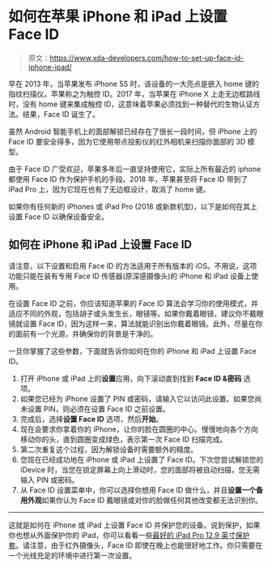 # 如何在苹果 iPhone 和 iPad 上设置 Face ID

> 原文：<https://www.xda-developers.com/how-to-set-up-face-id-iphone-ipad/>

早在 2013 年，当苹果发布 iPhone 5S 时，该设备的一大亮点是嵌入 home 键的指纹扫描仪。苹果称之为触控 ID。2017 年，当苹果在 iPhone X 上走无边框路线时，没有 home 键来集成触控 ID，这意味着苹果必须找到一种替代的生物认证方法。结果，Face ID 诞生了。

虽然 Android 智能手机上的面部解锁已经存在了很长一段时间，但 iPhone 上的 Face ID 要安全得多，因为它使用带点投影仪的红外相机来扫描你面部的 3D 模型。

由于 Face ID 广受欢迎，苹果多年后一直坚持使用它，实际上所有最近的 iphone 都使用 Face ID 作为保护手机的手段。2018 年，苹果甚至将 Face ID 带到了 iPad Pro 上，因为它现在也有了无边框设计，取消了 home 键。

如果你有任何新的 iPhones 或 iPad Pro (2018 或新款机型)，以下是如何在其上设置 Face ID 以确保设备安全。

## 如何在 iPhone 和 iPad 上设置 Face ID

请注意，以下设置和启用 Face ID 的方法适用于所有版本的 iOS。不用说，这项功能只能在装有专用 Face ID 传感器(原深感摄像头)的 iPhone 和 iPad 设备上使用。

在设置 Face ID 之前，你应该知道苹果的 Face ID 算法会学习你的使用模式，并适应不同的外观，包括胡子或头发生长，眼镜等。如果你戴着眼镜，建议你不戴眼镜就设置 Face ID，因为这样一来，算法就能识别出你戴着眼镜。此外，尽量在你的面前有一个光源，并确保你的背景是干净的。

一旦你掌握了这些参数，下面就告诉你如何在你的 iPhone 和 iPad 上设置 Face ID。

1.  打开 iPhone 或 iPad 上的**设置**应用，向下滚动直到找到 **Face ID &密码** 选项。
2.  如果您已经为 iPhone 设置了 PIN 或密码，请输入它以访问此设置。如果您尚未设置 PIN，则必须在设置 Face ID 之前设置。
3.  完成后，选择**设置 Face ID** 选项，然后**开始**。
4.  现在会要求你拿着你的 iPhone，让你的脸在圆圈的中心。慢慢地向各个方向移动你的头，直到圆圈变成绿色，表示第一次 Face ID 扫描完成。
5.  第二次重复这个过程，因为解锁设备时需要额外的精度。
6.  您现在已经成功地在 iPhone 或 iPad 上设置了 Face ID。下次您尝试解锁您的 iDevice 时，当您在锁定屏幕上向上滑动时，您的面部将被自动扫描，您无需输入 PIN 或密码。
7.  从 Face ID 设置菜单中，你可以选择你想用 Face ID 做什么，并且**设置一个备用外观**如果你认为 Face ID 戴眼镜或对你的脸做任何其他改变都无法识别你。

* * *

这就是如何在 iPhone 或 iPad 上设置 Face ID 并保护您的设备。说到保护，如果你也想从外面保护你的 iPad，你可以看看一些[最好的 iPad Pro 12.9 英寸保护套](https://www.xda-developers.com/best-ipad-pro-cases/)。请注意，由于红外摄像头，Face ID 即使在晚上也能很好地工作。你只需要在一个光线充足的环境中进行第一次设置。